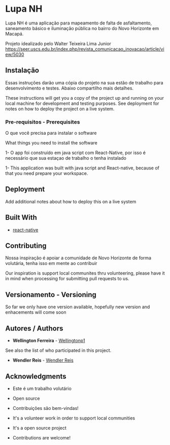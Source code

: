# Lupa NH
Lupa NH é uma aplicação para mapeamento de falta de asfaltamento, saneamento básico e iluminação pública no bairro do Novo Horizonte em Macapá.

Projeto idealizado pelo Walter Teixeira Lima Junior
https://seer.uscs.edu.br/index.php/revista_comunicacao_inovacao/article/view/5030

## Instalação

Essas instruções darão uma cópia do projeto na sua estão de trabalho para desenvolvimento e testes. Abaixo compartilho mais detalhes.

These instructions will get you a copy of the project up and running on your local machine for development and testing purposes. See deployment for notes on how to deploy the project on a live system.

### Pre-requisitos - Prerequisites

O que você precisa para instalar o software

What things you need to install the software 


1- O app foi construído em java script com React-Native, por isso é necessário que sua estaçao de trabalho o tenha instalado 

1- This application was built with java script and React-native, because of that you need prepare your workspace.


## Deployment

Add additional notes about how to deploy this on a live system

## Built With

* [react-native](http://www.reactnative.com/)


## Contributing

Nossa inspiração é apoiar a comunidade de Novo Horizonte de forma volutária, tenha isso em mente ao contribuir

Our inspiration is support local communites thru volunteering, please have it in mind when processing for submitting pull requests to us.

## Versionamento - Versioning

So far we only have one version available, hopefully new version and enhacements will come soon

## Autores / Authors

* **Wellington Ferreira** - [Wellingtonp1](https://github.com/wellingtonp1)

See also the list of who participated in this project.
    
 * **Wendler Reis** - [Wendler Reis](https://github.com/wendlereis)


## Acknowledgments

* Este é um trabalho volutário
* Open source 
* Contribuições são bem-vindas!

* It's a volunteer work in order to support local communities 
* It's a open source project
* Contributions are welcome!


